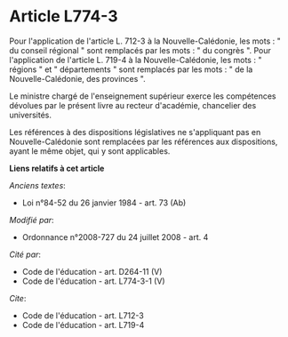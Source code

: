 # Article L774-3

Pour l'application de l'article L. 712-3 à la Nouvelle-Calédonie, les mots : " du conseil régional " sont remplacés par les
mots : " du congrès ". Pour l'application de l'article L. 719-4 à la Nouvelle-Calédonie, les mots : " régions " et "
départements " sont remplacés par les mots : " de la Nouvelle-Calédonie, des provinces ". 

Le ministre chargé de l'enseignement supérieur exerce les compétences dévolues par le présent livre au recteur d'académie,
chancelier des universités. 

Les références à des dispositions législatives ne s'appliquant pas en Nouvelle-Calédonie sont remplacées par les références
aux dispositions, ayant le même objet, qui y sont applicables.

**Liens relatifs à cet article**

_Anciens textes_:

  - Loi n°84-52 du 26 janvier 1984 - art. 73 (Ab)

_Modifié par_:

  - Ordonnance n°2008-727 du 24 juillet 2008 - art. 4

_Cité par_:

  - Code de l'éducation - art. D264-11 (V)
  - Code de l'éducation - art. L774-3-1 (V)

_Cite_:

  - Code de l'éducation - art. L712-3
  - Code de l'éducation - art. L719-4

